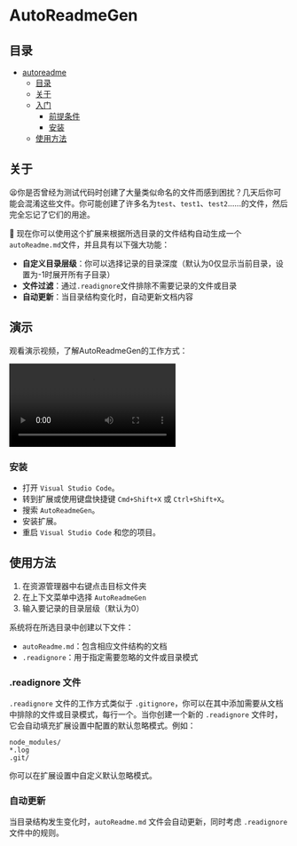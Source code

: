 <!--
 * @Author: rtzhang
 * @Date: 2025-03-15 20:39:11
 * @LastEditors: rtzhang
 * @LastEditTime: 2025-03-16 11:18:55
 * @Description: 请填写简介
-->
# AutoReadmeGen

## 目录

- [autoreadme](#autoreadme)
  - [目录](#目录)
  - [关于 ](#关于-)
  - [入门 ](#入门-)
    - [前提条件](#前提条件)
    - [安装](#安装)
  - [使用方法 ](#使用方法-)

## 关于 <a name = "about"></a>

😫你是否曾经为测试代码时创建了大量类似命名的文件而感到困扰？几天后你可能会混淆这些文件。你可能创建了许多名为`test`、`test1`、`test2`......的文件，然后完全忘记了它们的用途。


🎉 现在你可以使用这个扩展来根据所选目录的文件结构自动生成一个`autoReadme.md`文件，并且具有以下强大功能：

- **自定义目录层级**：你可以选择记录的目录深度（默认为0仅显示当前目录，设置为-1时展开所有子目录）
- **文件过滤**：通过`.readignore`文件排除不需要记录的文件或目录
- **自动更新**：当目录结构变化时，自动更新文档内容

## 演示

观看演示视频，了解AutoReadmeGen的工作方式：

![演示视频](../demo/demo_v0.1.0.mp4)

<!-- ## 入门 <a name = "getting_started"></a>

这些说明将为您提供项目的副本，并在本地计算机上运行以进行开发和测试。有关如何在实时系统上部署项目的说明，请参阅[部署](#deployment)。

### 前提条件

安装软件需要什么以及如何安装它们。

```
给出示例
``` -->

### 安装

- 打开 `Visual Studio Code`。
- 转到扩展或使用键盘快捷键 `Cmd+Shift+X` 或 `Ctrl+Shift+X`。
- 搜索 `AutoReadmeGen`。
- 安装扩展。
- 重启 `Visual Studio Code` 和您的项目。


## 使用方法 <a name = "usage"></a>

1. 在资源管理器中右键点击目标文件夹
2. 在上下文菜单中选择 `AutoReadmeGen`
3. 输入要记录的目录层级（默认为0）

系统将在所选目录中创建以下文件：
- `autoReadme.md`：包含相应文件结构的文档
- `.readignore`：用于指定需要忽略的文件或目录模式

### .readignore 文件

`.readignore` 文件的工作方式类似于 `.gitignore`，你可以在其中添加需要从文档中排除的文件或目录模式，每行一个。当你创建一个新的 `.readignore` 文件时，它会自动填充扩展设置中配置的默认忽略模式。例如：

```
node_modules/
*.log
.git/
```

你可以在扩展设置中自定义默认忽略模式。

### 自动更新

当目录结构发生变化时，`autoReadme.md` 文件会自动更新，同时考虑 `.readignore` 文件中的规则。